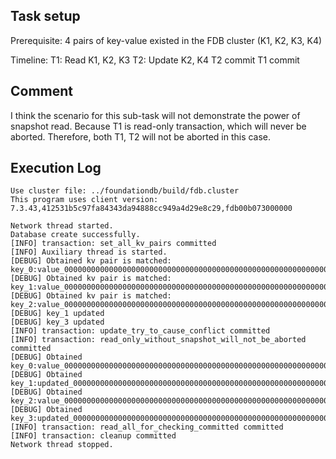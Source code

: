 ## Task setup
Prerequisite: 4 pairs of key-value existed in the FDB cluster (K1, K2, K3, K4)

Timeline:
T1: Read K1, K2, K3
T2: Update K2, K4
T2 commit
T1 commit

## Comment
I think the scenario for this sub-task will not demonstrate the power of snapshot read.
Because T1 is read-only transaction, which will never be aborted.
Therefore, both T1, T2 will not be aborted in this case.

## Execution Log
```
Use cluster file: ../foundationdb/build/fdb.cluster
This program uses client version: 7.3.43,412531b5c97fa84343da94888cc949a4d29e8c29,fdb00b073000000

Network thread started.
Database create successfully.
[INFO] transaction: set_all_kv_pairs committed
[INFO] Auxiliary thread is started.
[DEBUG] Obtained kv pair is matched: key_0:value_000000000000000000000000000000000000000000000000000000000000000000000000000000000000000000000
[DEBUG] Obtained kv pair is matched: key_1:value_000000000000000000000000000000000000000000000000000000000000000000000000000000000000000000001
[DEBUG] Obtained kv pair is matched: key_2:value_000000000000000000000000000000000000000000000000000000000000000000000000000000000000000000002
[DEBUG] key_1 updated
[DEBUG] key_3 updated
[INFO] transaction: update_try_to_cause_conflict committed
[INFO] transaction: read_only_without_snapshot_will_not_be_aborted committed
[DEBUG] Obtained key_0:value_000000000000000000000000000000000000000000000000000000000000000000000000000000000000000000000
[DEBUG] Obtained key_1:updated_0000000000000000000000000000000000000000000000000000000000000000000000000000000000000000001
[DEBUG] Obtained key_2:value_000000000000000000000000000000000000000000000000000000000000000000000000000000000000000000002
[DEBUG] Obtained key_3:updated_0000000000000000000000000000000000000000000000000000000000000000000000000000000000000000003
[INFO] transaction: read_all_for_checking_committed committed
[INFO] transaction: cleanup committed
Network thread stopped.
```
